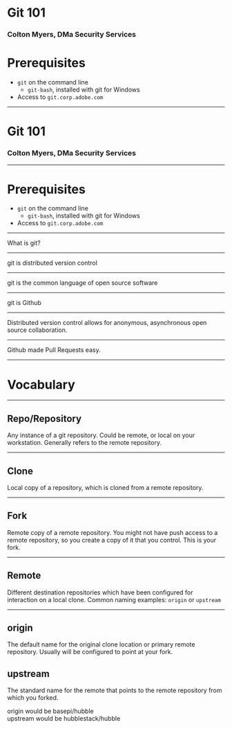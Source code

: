 # Git 101

### Colton Myers, DMa Security Services

# Prerequisites

* `git` on the command line
  * `git-bash`, installed with git for Windows
* Access to `git.corp.adobe.com`

---

# Git 101

### Colton Myers, DMa Security Services

---

# Prerequisites

* `git` on the command line
  * `git-bash`, installed with git for Windows
* Access to `git.corp.adobe.com`

---

What is git?

---

git is distributed version control

---

git is the common language of open source software

---

git is Github

---

Distributed version control allows for anonymous, asynchronous open source
collaboration.

---

Github made Pull Requests easy.

---

# Vocabulary

---

## Repo/Repository

Any instance of a git repository. Could be remote, or local on your
workstation. Generally refers to the remote repository.

---

## Clone

Local copy of a repository, which is cloned from a remote repository.

---

## Fork

Remote copy of a remote repository. You might not have push access to a remote
repository, so you create a copy of it that you control. This is your fork.

---

## Remote

Different destination repositories which have been configured for interaction
on a local clone. Common naming examples: `origin` or `upstream`

---

## origin

The default name for the original clone location or primary remote repository.
Usually will be configured to point at your fork.

## upstream

The standard name for the remote that points to the remote repository from
which you forked.

origin would be basepi/hubble  
upstream would be hubblestack/hubble
